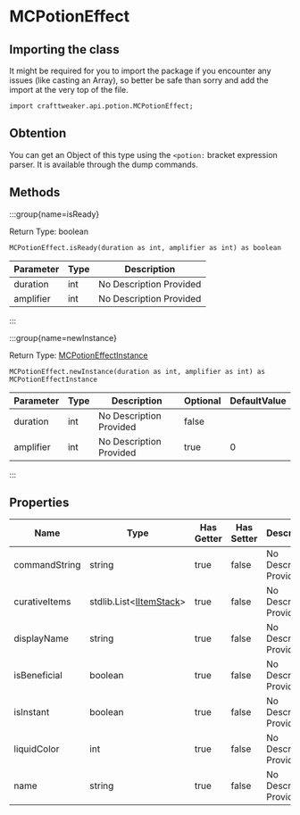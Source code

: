 # MCPotionEffect

## Importing the class

It might be required for you to import the package if you encounter any issues (like casting an Array), so better be safe than sorry and add the import at the very top of the file.
```zenscript
import crafttweaker.api.potion.MCPotionEffect;
```
## Obtention

You can get an Object of this type using the `<potion:` bracket expression parser. It is available through the dump commands.

## Methods

:::group{name=isReady}

Return Type: boolean

```zenscript
MCPotionEffect.isReady(duration as int, amplifier as int) as boolean
```

| Parameter | Type | Description             |
| --------- | ---- | ----------------------- |
| duration  | int  | No Description Provided |
| amplifier | int  | No Description Provided |


:::

:::group{name=newInstance}

Return Type: [MCPotionEffectInstance](/vanilla/api/potions/MCPotionEffectInstance)

```zenscript
MCPotionEffect.newInstance(duration as int, amplifier as int) as MCPotionEffectInstance
```

| Parameter | Type | Description             | Optional | DefaultValue |
| --------- | ---- | ----------------------- | -------- | ------------ |
| duration  | int  | No Description Provided | false    |              |
| amplifier | int  | No Description Provided | true     | 0            |


:::


## Properties

| Name          | Type                                                                       | Has Getter | Has Setter | Description             |
| ------------- | -------------------------------------------------------------------------- | ---------- | ---------- | ----------------------- |
| commandString | string                                                                     | true       | false      | No Description Provided |
| curativeItems | stdlib.List&lt;[IItemStack](/vanilla/api/items/IItemStack)&gt; | true       | false      | No Description Provided |
| displayName   | string                                                                     | true       | false      | No Description Provided |
| isBeneficial  | boolean                                                                    | true       | false      | No Description Provided |
| isInstant     | boolean                                                                    | true       | false      | No Description Provided |
| liquidColor   | int                                                                        | true       | false      | No Description Provided |
| name          | string                                                                     | true       | false      | No Description Provided |

